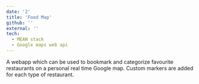 ```yaml
---
date: '2'
title: 'Food Map'
github: ''
external: ''
tech:
  - MEAN stack
  - Google maps web api
---
```


A webapp which can be used to bookmark and categorize favourite restaurants on a
personal real time Google map. Custom markers are added for each type of
restaurant.
